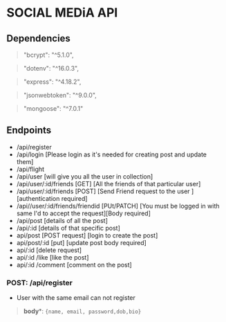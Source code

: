 # SOCIAL MEDiA API

## Dependencies

> "bcrypt": "^5.1.0",

> "dotenv": "^16.0.3",

> "express": "^4.18.2",

> "jsonwebtoken": "^9.0.0",

> "mongoose": "^7.0.1"

## Endpoints

- /api/register
- /api/login [Please login as it's needed for creating post and update them]
- /api/flight
- /api/user [will give you all the user in collection]
- /api/user/:id/friends  [GET]  [All the friends of that particular user]
- /api/user/:id/friends  [POST]  [Send Friend request to the user ] [authentication required]
- /api//user/:id/friends/friendid   [PUt/PATCH]  [You must be logged in with same I'd to accept the request][Body required]
- /api/post [details of all the post]
- /api/:id  [details of that specific post]
- api/post [POST request] [login to create the post]
- api/post/:id [put] [update post body required]
- api/:id [delete request]
- api/:id /like [like the post]
- api/:id /comment [comment on the post]
 
### POST: /api/register

- User with the same email can not register

> **body***: `{name, email, password,dob,bio}`



